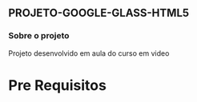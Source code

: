 ## PROJETO-GOOGLE-GLASS-HTML5

### Sobre o projeto
 Projeto desenvolvido em aula do curso em video

# Pre Requisitos


